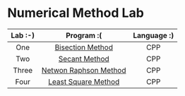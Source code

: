 # Numerical Method Lab

| Lab :-) |                    Program :(                    | Language :) |
| :-----: | :----------------------------------------------: | :---------: |
|   One   |     [Bisection Method](./bisection%231.cpp)      |     CPP     |
|   Two   |        [Secant Method](./secant%232.cpp)         |     CPP     |
|  Three  | [Netwon Raphson Method](./netwonRaphson%233.cpp) |     CPP     |
|  Four   |  [Least Square Method](./curveFitting%234.cpp)   |     CPP     |
